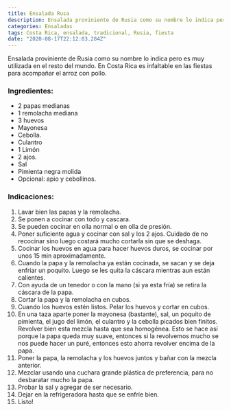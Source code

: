 ```yaml
---
title: Ensalada Rusa
description: Ensalada proviniente de Rusia como su nombre lo indica pero es muy utilizada en el resto del mundo
categories: Ensaladas
tags: Costa Rica, ensalada, tradicional, Rusia, fiesta
date: "2020-08-17T22:12:03.284Z"
---
```


Ensalada proviniente de Rusia como su nombre lo indica pero es muy utilizada en el resto del mundo. En Costa Rica es infaltable en las fiestas para acompañar el arroz con pollo.

### Ingredientes:

- 2 papas medianas
- 1 remolacha mediana
- 3 huevos
- Mayonesa
- Cebolla.
- Culantro
- 1 Limón
- 2 ajos.
- Sal
- Pimienta negra molida
- Opcional: apio y cebollinos.

### Indicaciones:

1. Lavar bien las papas y la remolacha.
2. Se ponen a cocinar con todo y cascara. 
3. Se pueden cocinar en olla normal o en olla de presión.
4. Poner suficiente agua y cocinar con sal y los 2 ajos. Cuidado de no recocinar sino luego costará mucho cortarla sin que se deshaga.
5. Cocinar los huevos en agua para hacer huevos duros, se cocinar por unos 15 min aproximadamente.
6. Cuando la papa y la remolacha ya están cocinada, se sacan y se deja enfriar un poquito. Luego se les quita la cáscara mientras aun están calientes.
7. Con ayuda de un tenedor o con la mano (si ya esta fría) se retira la cáscara de la papa.
8. Cortar la papa y la remolacha en cubos.
9. Cuando los huevos estén listos. Pelar los huevos y cortar en cubos.
10. En una taza aparte poner la mayonesa (bastante), sal, un poquito de pimienta, el jugo del limón, el culantro y la cebolla picados bien finitos. Revolver bien esta mezcla hasta que sea homogénea. Esto se hace así porque la papa queda muy suave, entonces si la revolvemos mucho se nos puede hacer un puré, entonces esto ahorra revolver encima de la papa.
11. Poner la papa, la remolacha y los huevos juntos y bañar con la mezcla anterior. 
12. Mezclar usando una cuchara grande plástica de preferencia, para no desbaratar mucho la papa.
13. Probar la sal y agregar de ser necesario.
14. Dejar en la refrigeradora hasta que se enfríe  bien.
15. Listo!
